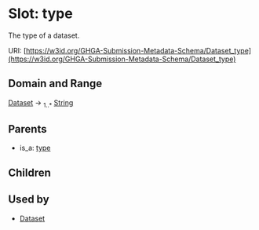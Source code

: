 
# Slot: type


The type of a dataset.

URI: [https://w3id.org/GHGA-Submission-Metadata-Schema/Dataset_type](https://w3id.org/GHGA-Submission-Metadata-Schema/Dataset_type)


## Domain and Range

[Dataset](Dataset.md) &#8594;  <sub>1..\*</sub> [String](types/String.md)

## Parents

 *  is_a: [type](type.md)

## Children


## Used by

 * [Dataset](Dataset.md)
